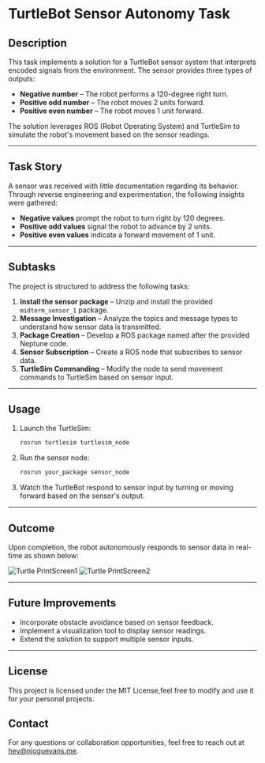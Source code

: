 # TurtleBot Sensor Autonomy Task

## Description
This task implements a solution for a TurtleBot sensor system that interprets encoded signals from the environment. The sensor provides three types of outputs:
- **Negative number** – The robot performs a 120-degree right turn.
- **Positive odd number** – The robot moves 2 units forward.
- **Positive even number** – The robot moves 1 unit forward.

The solution leverages ROS (Robot Operating System) and TurtleSim to simulate the robot's movement based on the sensor readings.

---

## Task Story
A sensor was received with little documentation regarding its behavior. Through reverse engineering and experimentation, the following insights were gathered:
- **Negative values** prompt the robot to turn right by 120 degrees.
- **Positive odd values** signal the robot to advance by 2 units.
- **Positive even values** indicate a forward movement of 1 unit.

---

## Subtasks
The project is structured to address the following tasks:
1. **Install the sensor package** – Unzip and install the provided `midterm_sensor_1` package.
2. **Message Investigation** – Analyze the topics and message types to understand how sensor data is transmitted.
3. **Package Creation** – Develop a ROS package named after the provided Neptune code.
4. **Sensor Subscription** – Create a ROS node that subscribes to sensor data.
5. **TurtleSim Commanding** – Modify the node to send movement commands to TurtleSim based on sensor input.

---

## Usage
1. Launch the TurtleSim:
   ```bash
   rosrun turtlesim turtlesim_node
   ```
2. Run the sensor node:
   ```bash
   rosrun your_package sensor_node
   ```
3. Watch the TurtleBot respond to sensor input by turning or moving forward based on the sensor's output.

---

## Outcome
Upon completion, the robot autonomously responds to sensor data in real-time as shown below:

![Turtle PrintScreen1](https://njoguevans.me/TurtlePrintscreen1.png)
![Turtle PrintScreen2](https://njoguevans.me/TurtlePrintscreen2.png)

---

## Future Improvements
- Incorporate obstacle avoidance based on sensor feedback.
- Implement a visualization tool to display sensor readings.
- Extend the solution to support multiple sensor inputs.

---

## License 

This project is licensed under the MIT License,feel free to modify and use it for your personal projects.

## Contact

For any questions or collaboration opportunities, feel free to reach out at [hey@njoguevans.me](mailto:hey@njoguevans.me).

